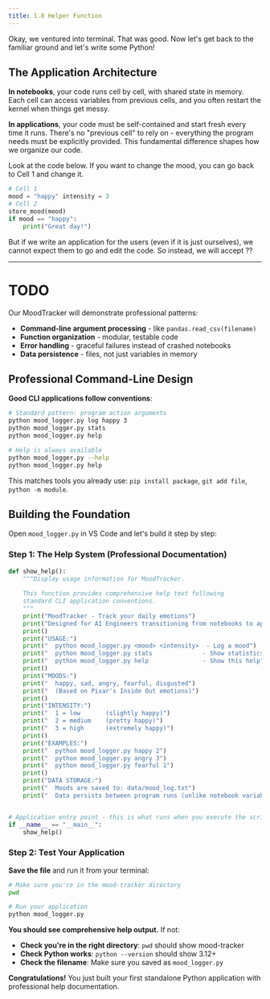 ```yaml
---
title: 1.8 Helper Function
---
```

Okay, we ventured into terminal. That was good. Now let's get back to the familiar ground and let's write some Python!

## The Application Architecture

**In notebooks**, your code runs cell by cell, with shared state in memory. Each cell can access variables from previous cells, and you often restart the kernel when things get messy. 

**In applications**, your code must be self-contained and start fresh every time it runs. There's no "previous cell" to rely on - everything the program needs must be explicitly provided. This fundamental difference shapes how we organize our code.


Look at the code below. 
If you want to change the mood, you can go back to Cell 1 and change it. 
```python 
# Cell 1 
mood = "happy" intensity = 3 
# Cell 2 
store_mood(mood)
if mood == "happy": 
    print("Great day!")
```

But if we write an application for the users (even if it is just ourselves), we cannot expect them to go and edit the code. So instead, we will accept ??


---
# TODO

Our MoodTracker will demonstrate professional patterns:

- **Command-line argument processing** - like `pandas.read_csv(filename)`
- **Function organization** - modular, testable code
- **Error handling** - graceful failures instead of crashed notebooks
- **Data persistence** - files, not just variables in memory

## Professional Command-Line Design

**Good CLI applications follow conventions**:

```bash
# Standard pattern: program action arguments
python mood_logger.py log happy 3
python mood_logger.py stats
python mood_logger.py help

# Help is always available  
python mood_logger.py --help
python mood_logger.py help
```

This matches tools you already use: `pip install package`, `git add file`, `python -m module`.

## Building the Foundation

Open `mood_logger.py` in VS Code and let's build it step by step:

### Step 1: The Help System (Professional Documentation)

```python
def show_help():
    """Display usage information for MoodTracker.
    
    This function provides comprehensive help text following
    standard CLI application conventions.
    """
    print("MoodTracker - Track your daily emotions")
    print("Designed for AI Engineers transitioning from notebooks to applications")
    print()
    print("USAGE:")
    print("  python mood_logger.py <mood> <intensity>  - Log a mood")
    print("  python mood_logger.py stats              - Show statistics")
    print("  python mood_logger.py help               - Show this help")
    print()
    print("MOODS:")
    print("  happy, sad, angry, fearful, disgusted")
    print("  (Based on Pixar's Inside Out emotions)")
    print()
    print("INTENSITY:")
    print("  1 = low       (slightly happy)")
    print("  2 = medium    (pretty happy)")  
    print("  3 = high      (extremely happy)")
    print()
    print("EXAMPLES:")
    print("  python mood_logger.py happy 2")
    print("  python mood_logger.py angry 3")
    print("  python mood_logger.py fearful 1")
    print()
    print("DATA STORAGE:")
    print("  Moods are saved to: data/mood_log.txt")
    print("  Data persists between program runs (unlike notebook variables)")


# Application entry point - this is what runs when you execute the script
if __name__ == "__main__":
    show_help()
```

### Step 2: Test Your Application

**Save the file** and run it from your terminal:

```bash
# Make sure you're in the mood-tracker directory
pwd

# Run your application
python mood_logger.py
```

**You should see comprehensive help output.** If not:

- **Check you're in the right directory**: `pwd` should show mood-tracker
- **Check Python works**: `python --version` should show 3.12+
- **Check the filename**: Make sure you saved as `mood_logger.py`

**Congratulations!** You just built your first standalone Python application with professional help documentation.